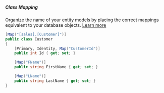 <h5 class="center code-title">Class Mapping</h5>

Organize the name of your entity models by placing the correct mappings equivalent to your database objects. [Learn more](/feature/classmapping)

```csharp
[Map("[sales].[Customer]")]
public class Customer
{
    [Primary, Identity, Map("CustomerId")]
    public int Id { get; set; }

    [Map("FName")]
    public string FirstName { get; set; }

    [Map("LName")]
    public string LastName { get; set; }
}
```
